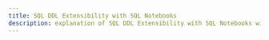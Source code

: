 ```yaml
---
title: SQL DDL Extensibility with SQL Notebooks
description: explanation of SQL DDL Extensibility with SQL Notebooks with surveilr.
---
```

